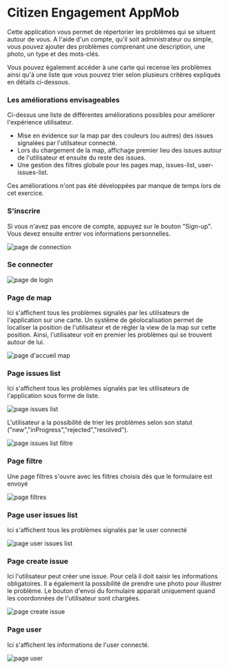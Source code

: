 # Citizen Engagement AppMob

Cette application vous permet de répertorier les problèmes qui se situent autour de vous. A l'aide d'un compte, qu'il soit administrateur ou simple, vous pouvez ajouter des problèmes comprenant une description, une photo, un type et des mots-clés.

Vous pouvez également accéder à une carte qui recense les problèmes ainsi qu'à une liste que vous pouvez trier
selon plusieurs critères expliqués en détails ci-dessous. 

### Les améliorations envisageables

Ci-dessus une liste de différentes améliorations possibles pour améliorer l'expérience utilisateur.
- Mise en évidence sur la map par des couleurs (ou autres) des issues signalées par l'utilsateur connecté. 
- Lors du chargement de la map, affichage premier lieu des issues autour de l'utilisateur et ensuite du reste des issues. 
- Une gestion des filtres globale pour les pages map, issues-list, user-issues-list. 

Ces améliorations n'ont pas été développées par manque de temps lors de cet exercice. 


### S'inscrire

Si vous n'avez pas encore de compte, appuyez sur le bouton "Sign-up". 
Vous devez ensuite entrer vos informations personnelles.

![page de connection](https://image.noelshack.com/fichiers/2018/14/2/1522781714-capture-d-ecran-2018-04-03-a-20-54-31.png)

### Se connecter
![page de login](https://image.noelshack.com/fichiers/2018/14/2/1522768676-login.png)

### Page de map
Ici s'affichent tous les problèmes signalés par les utilisateurs de l'application sur une carte. 
Un système de géolocalisation permet de localiser la position de l'utilisateur et de régler la view de la map sur cette position. Ainsi, l'utilisateur voit en premier les problèmes qui se trouvent autour de lui. 

![page d'accueil map](https://image.noelshack.com/fichiers/2018/14/2/1522781716-capture-d-ecran-2018-04-03-a-20-53-13.png)

### Page issues list
Ici s'affichent tous les problèmes signalés par les utilisateurs de l'application sous forme de liste.

![page issues list](https://image.noelshack.com/fichiers/2018/14/2/1522781715-capture-d-ecran-2018-04-03-a-20-52-34.png)

L'utilisateur a la possibilité de trier les problèmes selon son statut ("new","inProgress","rejected","resolved").

![page issues list filtre](https://image.noelshack.com/fichiers/2018/14/2/1522783319-capture-d-ecran-2018-04-03-a-21-21-05.png)

### Page filtre
Une page filtres s'ouvre avec les filtres choisis dès que le formulaire est envoyé

![page filtres](https://image.noelshack.com/fichiers/2018/14/2/1522783319-capture-d-ecran-2018-04-03-a-21-21-22.png
)


### Page user issues list
Ici s'affichent tous les problèmes signalés par le user connecté

![page user issues list](https://image.noelshack.com/fichiers/2018/14/2/1522781716-capture-d-ecran-2018-04-03-a-20-52-47.png)

### Page create issue
Ici l'utilisateur peut créer une issue. Pour celà il doit saisir les informations obligatoires. Il a également la possibilité de prendre une photo pour illustrer le problème. Le bouton d'envoi du formulaire apparait uniquement quand les coordonnées de l'utilisateur sont chargées.

![page create issue](https://image.noelshack.com/fichiers/2018/14/2/1522781715-capture-d-ecran-2018-04-03-a-20-54-09.png)

### Page user
Ici s'affichent les informations de l'user connecté.

![page user](https://image.noelshack.com/fichiers/2018/14/2/1522781715-capture-d-ecran-2018-04-03-a-20-52-59.png)





